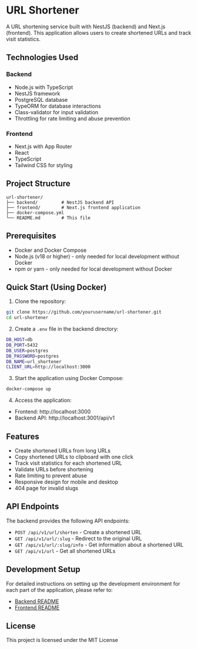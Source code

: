 # URL Shortener

A URL shortening service built with NestJS (backend) and Next.js (frontend). This application allows users to create shortened URLs and track visit statistics.

## Technologies Used

### Backend

- Node.js with TypeScript
- NestJS framework
- PostgreSQL database
- TypeORM for database interactions
- Class-validator for input validation
- Throttling for rate limiting and abuse prevention

### Frontend

- Next.js with App Router
- React
- TypeScript
- Tailwind CSS for styling

## Project Structure

```text
url-shortener/
├── backend/         # NestJS backend API
├── frontend/        # Next.js frontend application
├── docker-compose.yml
└── README.md        # This file
```

## Prerequisites

- Docker and Docker Compose
- Node.js (v18 or higher) - only needed for local development without Docker
- npm or yarn - only needed for local development without Docker

## Quick Start (Using Docker)

1. Clone the repository:

```bash
git clone https://github.com/yourusername/url-shortener.git
cd url-shortener
```

2. Create a `.env` file in the backend directory:

```bash
DB_HOST=db
DB_PORT=5432
DB_USER=postgres
DB_PASSWORD=postgres
DB_NAME=url_shortener
CLIENT_URL=http://localhost:3000
```

3. Start the application using Docker Compose:

```bash
docker-compose up
```

4. Access the application:

- Frontend: http://localhost:3000
- Backend API: http://localhost:3001/api/v1

## Features

- Create shortened URLs from long URLs
- Copy shortened URLs to clipboard with one click
- Track visit statistics for each shortened URL
- Validate URLs before shortening
- Rate limiting to prevent abuse
- Responsive design for mobile and desktop
- 404 page for invalid slugs

## API Endpoints

The backend provides the following API endpoints:

- `POST /api/v1/url/shorten` - Create a shortened URL
- `GET /api/v1/url/:slug` - Redirect to the original URL
- `GET /api/v1/url/:slug/info` - Get information about a shortened URL
- `GET /api/v1/url` - Get all shortened URLs

## Development Setup

For detailed instructions on setting up the development environment for each part of the application, please refer to:

- [Backend README](https://github.com/matheusczi/url-shortener/blob/main/backend/README.md)
- [Frontend README](https://github.com/matheusczi/url-shortener/blob/main/frontend/README.md)

## License

This project is licensed under the MIT License
